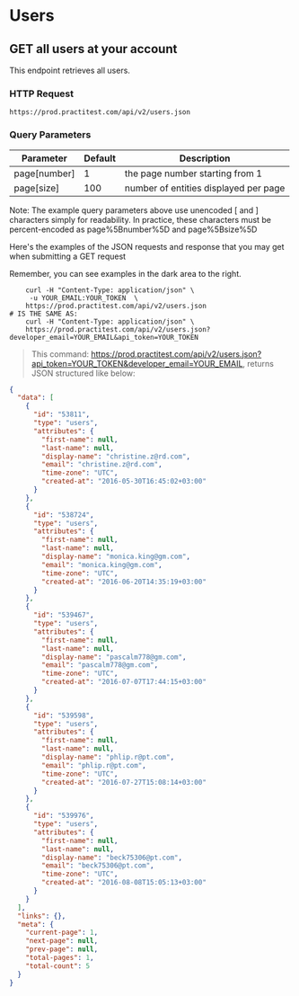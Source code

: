 # Users

## GET all users at your account

This endpoint retrieves all users.

### HTTP Request

`https://prod.practitest.com/api/v2/users.json`

### Query Parameters

Parameter | Default | Description
--------- | ------- | -----------
page[number] | 1 | the page number starting from 1
page[size] | 100 | number of entities displayed per page

Note: The example query parameters above use unencoded [ and ] characters simply for readability. In practice, these characters must be percent-encoded as page%5Bnumber%5D and page%5Bsize%5D

Here's the examples of the JSON requests and response that you may get when submitting a GET request

Remember, you can see examples in the dark area to the right.

```shell
    curl -H "Content-Type: application/json" \
     -u YOUR_EMAIL:YOUR_TOKEN  \
    https://prod.practitest.com/api/v2/users.json
# IS THE SAME AS:
    curl -H "Content-Type: application/json" \
    https://prod.practitest.com/api/v2/users.json?developer_email=YOUR_EMAIL&api_token=YOUR_TOKEN
```

> This command: https://prod.practitest.com/api/v2/users.json?api_token=YOUR_TOKEN&developer_email=YOUR_EMAIL, returns JSON structured like below:


```json
{
  "data": [
    {
      "id": "53811",
      "type": "users",
      "attributes": {
        "first-name": null,
        "last-name": null,
        "display-name": "christine.z@rd.com",
        "email": "christine.z@rd.com",
        "time-zone": "UTC",
        "created-at": "2016-05-30T16:45:02+03:00"
      }
    },
    {
      "id": "538724",
      "type": "users",
      "attributes": {
        "first-name": null,
        "last-name": null,
        "display-name": "monica.king@gm.com",
        "email": "monica.king@gm.com",
        "time-zone": "UTC",
        "created-at": "2016-06-20T14:35:19+03:00"
      }
    },
    {
      "id": "539467",
      "type": "users",
      "attributes": {
        "first-name": null,
        "last-name": null,
        "display-name": "pascalm778@gm.com",
        "email": "pascalm778@gm.com",
        "time-zone": "UTC",
        "created-at": "2016-07-07T17:44:15+03:00"
      }
    },
    {
      "id": "539598",
      "type": "users",
      "attributes": {
        "first-name": null,
        "last-name": null,
        "display-name": "phlip.r@pt.com",
        "email": "phlip.r@pt.com",
        "time-zone": "UTC",
        "created-at": "2016-07-27T15:08:14+03:00"
      }
    },
    {
      "id": "539976",
      "type": "users",
      "attributes": {
        "first-name": null,
        "last-name": null,
        "display-name": "beck75306@pt.com",
        "email": "beck75306@pt.com",
        "time-zone": "UTC",
        "created-at": "2016-08-08T15:05:13+03:00"
      }
    }
  ],
  "links": {},
  "meta": {
    "current-page": 1,
    "next-page": null,
    "prev-page": null,
    "total-pages": 1,
    "total-count": 5
  }
}
